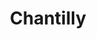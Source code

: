 ---
layout: recette
categories: [recettes]
hidden: false
lang: fr
title: Chantilly
type: base
ingredients: 
  - nom: crème fleurette 
    qte: 500
    unite: mL
  - nom: sucre glace
    qte: 50
    unite: gr
  - nom: vanille liquide
    qte: 1/2
    unite: cuillère à café
preconditions:
  - "Tout doit être froid, donc mettre au congélateur pendant 10 minutes : la crème, le saladier, les fouets du batteur"
etapes:
  - label: Préparation
    details:
      - Mélanger la crème avec le sucre glace et l'extrait de vanille
      - Battre la crème au batteur électrique jusqu'à obtention de la consistence voulue
notes:
  - Il faut absolument que la crème liquide ait au moins 30% de matière grasse
---